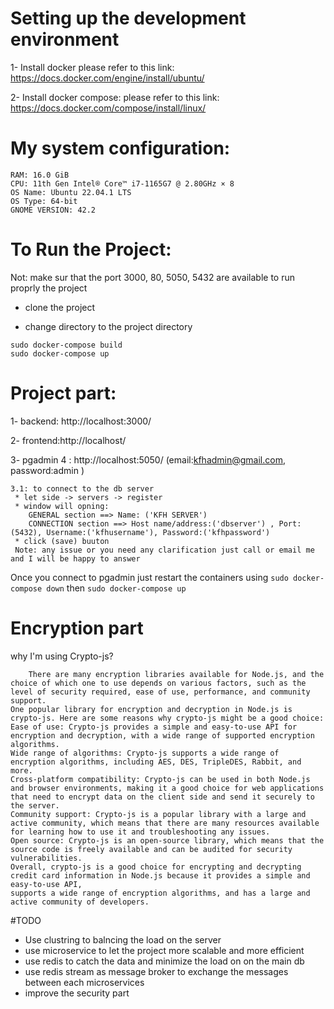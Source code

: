 # Setting up the development environment

1- Install docker 
please refer to this link:
https://docs.docker.com/engine/install/ubuntu/

2- Install docker compose:
please refer to this link:
https://docs.docker.com/compose/install/linux/

# My system configuration:
```
RAM: 16.0 GiB
CPU: 11th Gen Intel® Core™ i7-1165G7 @ 2.80GHz × 8
OS Name: Ubuntu 22.04.1 LTS
OS Type: 64-bit
GNOME VERSION: 42.2
```
# To Run the Project:
Not: make sur that the port 3000, 80, 5050, 5432 are available to run proprly the project

- clone the project 

- change directory to the project directory

```
sudo docker-compose build
sudo docker-compose up
```
# Project part:

1- backend: http://localhost:3000/

2- frontend:http://localhost/

3- pgadmin 4 : http://localhost:5050/ (email:kfhadmin@gmail.com, password:admin )

    3.1: to connect to the db server
     * let side -> servers -> register
     * window will opning: 
        GENERAL section ==> Name: ('KFH SERVER')
        CONNECTION section ==> Host name/address:('dbserver') , Port:(5432), Username:('kfhusername'), Password:('kfhpassword')
     * click (save) buuton 
     Note: any issue or you need any clarification just call or email me and I will be happy to answer

Once you connect to pgadmin just restart the containers  using ```sudo docker-compose down``` then ```sudo docker-compose up``` 

# Encryption part

why I'm using Crypto-js?

```
    There are many encryption libraries available for Node.js, and the choice of which one to use depends on various factors, such as the level of security required, ease of use, performance, and community support.
One popular library for encryption and decryption in Node.js is crypto-js. Here are some reasons why crypto-js might be a good choice:
Ease of use: Crypto-js provides a simple and easy-to-use API for encryption and decryption, with a wide range of supported encryption algorithms.
Wide range of algorithms: Crypto-js supports a wide range of encryption algorithms, including AES, DES, TripleDES, Rabbit, and more.
Cross-platform compatibility: Crypto-js can be used in both Node.js and browser environments, making it a good choice for web applications that need to encrypt data on the client side and send it securely to the server.
Community support: Crypto-js is a popular library with a large and active community, which means that there are many resources available for learning how to use it and troubleshooting any issues.
Open source: Crypto-js is an open-source library, which means that the source code is freely available and can be audited for security vulnerabilities.
Overall, crypto-js is a good choice for encrypting and decrypting credit card information in Node.js because it provides a simple and easy-to-use API,
supports a wide range of encryption algorithms, and has a large and active community of developers.
```

#TODO
- Use clustring to balncing the load on the server
- use microservice to let the project more scalable and more efficient 
- use redis to catch the data and minimize the load on on the main db 
- use redis stream as message broker to exchange the messages between each microservices
- improve the security part
